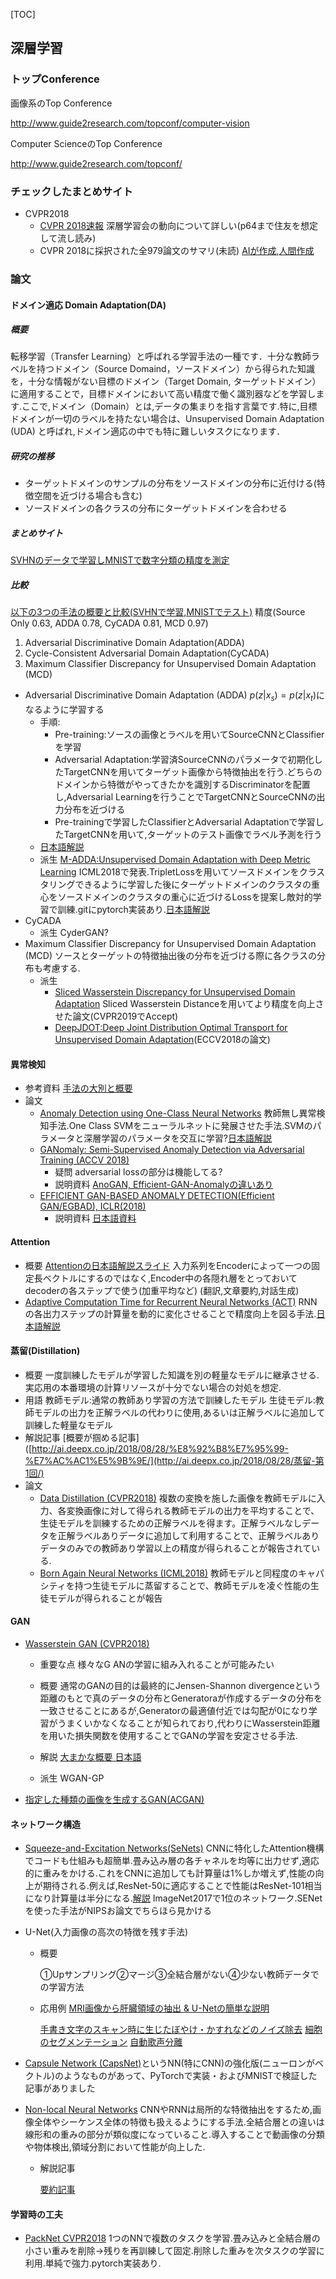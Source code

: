 [TOC]

## 深層学習

### トップConference

画像系のTop Conference

http://www.guide2research.com/topconf/computer-vision

Computer ScienceのTop Conference

http://www.guide2research.com/topconf/



### チェックしたまとめサイト

* CVPR2018
  * [CVPR 2018速報](https://www.slideshare.net/cvpaperchallenge/cvpr-2018-102878612)
    深層学習会の動向について詳しい(p64まで住友を想定して流し読み)
  * CVPR 2018に採択された全979論文のサマリ(未読)
    [AIが作成](https://drive.google.com/open?id=1xJy-MRn9QGWo4rnYm1Mv49jxwdKrwz31),[人間作成](https://github.com/cvpaperchallenge/CVPR2018_Survey)

### 論文

#### ドメイン適応 Domain Adaptation(DA)

##### 概要

転移学習（Transfer Learning）と呼ばれる学習手法の一種です．十分な教師ラベルを持つドメイン（Source Domaind，ソースドメイン）から得られた知識を，十分な情報がない目標のドメイン（Target Domain, ターゲットドメイン）に適用することで，目標ドメインにおいて高い精度で働く識別器などを学習します.ここで,ドメイン（Domain）とは,データの集まりを指す言葉です.特に,目標ドメインが一切のラベルを持たない場合は、Unsupervised Domain Adaptation (UDA) と呼ばれ,ドメイン適応の中でも特に難しいタスクになります．

##### 研究の推移

* ターゲットドメインのサンプルの分布をソースドメインの分布に近付ける(特徴空間を近づける場合も含む)
* ソースドメインの各クラスの分布にターゲットドメインを合わせる



##### まとめサイト

[SVHNのデータで学習しMNISTで数字分類の精度を測定](https://medium.com/@crosssceneofwindff/domain-adaptation-about-adda-cycada-and-mcd-5f10c57f9ea9)

##### 比較

[以下の3つの手法の概要と比較(SVHNで学習,MNISTでテスト)](https://medium.com/@crosssceneofwindff/domain-adaptation-about-adda-cycada-and-mcd-5f10c57f9ea9)
精度(Source Only 0.63, ADDA 0.78, CyCADA 0.81, MCD 0.97)

1. Adversarial Discriminative Domain Adaptation(ADDA)
2. Cycle-Consistent Adversarial Domain Adaptation(CyCADA)
3. Maximum Classifier Discrepancy for Unsupervised Domain Adaptation (MCD)

* Adversarial Discriminative Domain Adaptation (ADDA)
  $p(z | x_s) = p(z | x_t)$になるように学習する
  * 手順:
    * Pre-training:ソースの画像とラベルを用いてSourceCNNとClassifierを学習
    * Adversarial Adaptation:学習済SourceCNNのパラメータで初期化したTargetCNNを用いてターゲット画像から特徴抽出を行う.どちらのドメインから特徴がやってきたかを識別するDiscriminatorを配置し,Adversarial Learningを行うことでTargetCNNとSourceCNNの出力分布を近づける
    * Pre-trainingで学習したClassifierとAdversarial Adaptationで学習したTargetCNNを用いて,ターゲットのテスト画像でラベル予測を行う
  * [日本語解説](https://medium.com/@crosssceneofwindff/domain-adaptation-about-adda-cycada-and-mcd-5f10c57f9ea9)
  * 派生
    [M-ADDA:Unsupervised Domain Adaptation with Deep Metric Learning](https://arxiv.org/abs/1807.02552v1)
    ICML2018で発表.TripletLossを用いてソースドメインをクラスタリングできるように学習した後にターゲットドメインのクラスタの重心をソースドメインのクラスタの重心に近づけるLossを提案し敵対的学習で訓練.gitにpytorch実装あり.[日本語解説](https://qiita.com/himatya/items/6fefe5d92152265db95a)
* CyCADA
  * 派生
    CyderGAN?
* Maximum Classifier Discrepancy for Unsupervised Domain Adaptation (MCD)
  ソースとターゲットの特徴抽出後の分布を近づける際に各クラスの分布も考慮する.
  * 派生
    * [Sliced Wasserstein Discrepancy for Unsupervised Domain Adaptation](https://arxiv.org/pdf/1903.04064.pdf)
      Sliced Wasserstein Distanceを用いてより精度を向上させた論文(CVPR2019でAccept)
    * [DeepJDOT:Deep Joint Distribution Optimal Transport for Unsupervised Domain Adaptation](https://arxiv.org/pdf/1803.10081.pdf)(ECCV2018の論文)

#### 異常検知

* 参考資料
  [手法の大別と概要](https://fisproject.jp/2019/03/deep-learning-for-anomaly-detection-1/)
* 論文
  * [Anomaly Detection using One-Class Neural Networks](https://arxiv.org/abs/1802.06360)
    教師無し異常検知手法.One Class SVMをニューラルネットに発展させた手法.SVMのパラメータと深層学習のパラメータを交互に学習?[日本語解説](https://www.smartbowwow.com/2018/12/anomaly-detection-using-one-class.html)
  * [GANomaly: Semi-Supervised Anomaly Detection via Adversarial Training (ACCV 2018)](https://arxiv.org/abs/1805.06725)
    * 疑問
      adversarial lossの部分は機能してる?
    * 説明資料
      [AnoGAN, Efficient-GAN-Anomalyの違いあり](https://qiita.com/masataka46/items/a905465f2a93c90f62ea)
  * [EFFICIENT GAN-BASED ANOMALY DETECTION(Efficient GAN/EGBAD), ICLR(2018)](https://arxiv.org/pdf/1802.06222.pdf)
    * 説明資料
      [日本語資料](https://qiita.com/masataka46/items/49dba2790fa59c29126b)

#### Attention

* 概要
  [Attentionの日本語解説スライド](https://www.slideshare.net/yutakikuchi927/deep-learning-nlp-attention)
  入力系列をEncoderによって一つの固定長ベクトルにするのではなく,Encoder中の各隠れ層をとっておいてdecoderの各ステップで使う(加重平均など)
  (翻訳,文章要約,対話生成)
* [Adaptive Computation Time for Recurrent Neural Networks (ACT)](https://arxiv.org/abs/1603.08983)
  RNNの各出力ステップの計算量を動的に変化させることで精度向上を図る手法.[日本語解説](https://qiita.com/shotasakamoto/items/80809657c4492721b709)



#### 蒸留(Distillation)

* 概要
  一度訓練したモデルが学習した知識を別の軽量なモデルに継承させる.
  実応用の本番環境の計算リソースが十分でない場合の対処を想定.
* 用語
  教師モデル:通常の教師あり学習の方法で訓練したモデル
  生徒モデル:教師モデルの出力を正解ラベルの代わりに使用,あるいは正解ラベルに追加して訓練した軽量なモデル
* 解説記事
  [概要が掴める記事]([http://ai.deepx.co.jp/2018/08/28/%E8%92%B8%E7%95%99-%E7%AC%AC1%E5%9B%9E/](http://ai.deepx.co.jp/2018/08/28/蒸留-第1回/)
* 論文
  * [Data Distillation (CVPR2018)](https://arxiv.org/abs/1712.04440)
    複数の変換を施した画像を教師モデルに入力、各変換画像に対して得られる教師モデルの出力を平均することで、生徒モデルを訓練するための正解ラベルを得ます。正解ラベルなしデータを正解ラベルありデータに追加して利用することで、正解ラベルありデータのみでの教師あり学習以上の精度が得られることが報告されている.
  * [Born Again Neural Networks (ICML2018)](https://arxiv.org/abs/1805.04770)
    教師モデルと同程度のキャパシティを持つ生徒モデルに蒸留することで、教師モデルを凌ぐ性能の生徒モデルが得られることが報告

#### GAN

* [Wasserstein GAN (CVPR2018)](https://arxiv.org/pdf/1701.07875.pdf)

  * 重要な点
    様々なG ANの学習に組み入れることが可能みたい

  * 概要
    通常のGANの目的は最終的にJensen-Shannon divergenceという距離のもとで真のデータの分布とGeneratoraが作成するデータの分布を一致させることにあるが,Generatorの最適値付近では勾配が0になり学習がうまくいかなくなることが知られており,代わりにWasserstein距離を用いた損失関数を使用することでGANの学習を安定させる手法.

  * 解説
    [大まかな概要 日本語](https://qiita.com/triwave33/items/5c95db572b0e4d0df4f0)
  * 派生
    WGAN-GP

* [指定した種類の画像を生成するGAN(ACGAN)](https://urusulambda.wordpress.com/2018/07/09/%E4%BD%95%E3%82%92%E3%81%97%E3%81%9F%E3%81%84%E3%81%8B%E3%81%A7%E6%9C%89%E5%90%8D%E3%81%A9%E3%81%93%E3%82%8D%E3%81%AEgan%E3%81%AE%E7%A8%AE%E9%A1%9E%E3%80%81%E6%B4%BE%E7%94%9F%E3%82%92%E6%95%B4/](https://urusulambda.wordpress.com/2018/07/09/何をしたいかで有名どころのganの種類、派生を整/))



#### ネットワーク構造

- [Squeeze-and-Excitation Networks(SeNets)](https://arxiv.org/abs/1709.01507)
  CNNに特化したAttention機構でコードも仕組みも超簡単.畳み込み層の各チャネルを均等に出力せず,適応的に重みをかける.これをCNNに追加しても計算量は1%しか増えず,性能の向上が期待される.例えば,ResNet-50に適応することで性能はResNet-101相当になり計算量は半分になる.[解説](https://qiita.com/daisukelab/items/0ec936744d1b0fd8d523)
  ImageNet2017で1位のネットワーク.SENetを使った手法がNIPSお論文でちらほら見かける

  

- U-Net(入力画像の高次の特徴を残す手法)

  - 概要

    ①Upサンプリング②マージ③全結合層がない④少ない教師データでの学習方法

  * 応用例
    [MRI画像から肝臓領域の抽出 & U-Netの簡単な説明](https://lp-tech.net/articles/5MIeh)

    [手書き文字のスキャン時に生じたぼやけ・かすれなどのノイズ除去](https://confit.atlas.jp/guide/event-img/jsai2018/4M1-01/public/pdf?type=in)
    [細胞のセグメンテーション](https://blog.negativemind.com/2019/03/15/semantic-segmentation-by-u-net/)
    [自動歌声分離](https://qiita.com/xiao_ming/items/88826e576b87141c4909)

- [Capsule Network (CapsNet)](https://qiita.com/motokimura/items/cae9defed10cb5efeb62)というNN(特にCNN)の強化版(ニューロンがベクトル)のようなものがあって、PyTorchで実装・およびMNISTで検証した記事がありました

- [Non-local Neural Networks](https://arxiv.org/abs/1711.07971)
  CNNやRNNは局所的な特徴抽出をするため,画像全体やシーケンス全体の特徴も扱えるようにする手法.全結合層との違いは線形和の重みの部分が類似度になっていること.導入することで動画像の分類や物体検出,領域分割において性能が向上した.

  * 解説記事

    [要約記事](https://uiiurz1.hatenablog.com/entry/2018/12/30/152038)

#### 学習時の工夫

* [PackNet CVPR2018](https://arxiv.org/abs/1711.05769)
  1つのNNで複数のタスクを学習.畳み込みと全結合層の小さい重みを削除→残りを再訓練して固定.削除した重みを次タスクの学習に利用.単純で強力.pytorch実装あり.